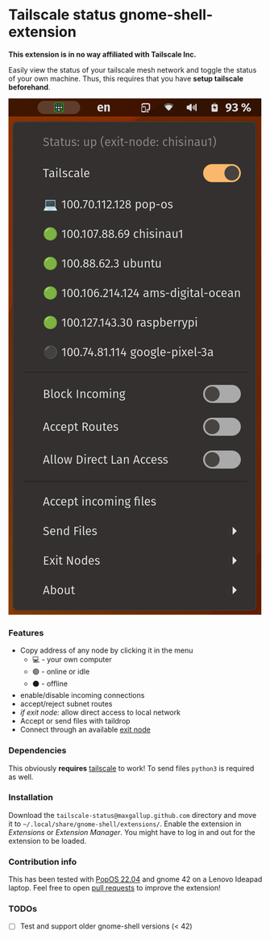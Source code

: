 # Tailscale status gnome-shell-extension
**This extension is in no way affiliated with Tailscale Inc.**

Easily view the status of your tailscale mesh network and toggle the status of your own machine.
Thus, this requires that you have **setup tailscale beforehand**. 

![menu image](pics/screenshot.png)

### Features
* Copy address of any node by clicking it in the menu
    * 💻 - your own computer
    * 🟢 - online or idle
    * ⚫ - offline
* enable/disable incoming connections
* accept/reject subnet routes
* *if exit node:* allow direct access to local network
* Accept or send files with taildrop
* Connect through an available [exit node](https://tailscale.com/kb/1103/exit-nodes/)

### Dependencies
This obviously **requires** [tailscale](https://tailscale.com) to work! To send files `python3` is required as well.

### Installation
Download the `tailscale-status@maxgallup.github.com` directory and move it to `~/.local/share/gnome-shell/extensions/`.
Enable the extension in *Extensions* or *Extension Manager*.
You might have to log in and out for the extension to be loaded.

### Contribution info
This has been tested with [PopOS 22.04](https://pop.system76.com/) and gnome 42 on a Lenovo Ideapad laptop. Feel free to open [pull requests](https://github.com/maxgallup/tailscale-status/pulls) to improve the extension!

### TODOs
- [ ] Test and support older gnome-shell versions (< 42)


